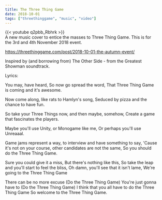 ```yaml
---
title: The Three Thing Game
date: 2018-10-01
tags: ["threethinggame", "music", "video"]
---
```


{{< youtube q2pbb_Rbhrk >}}
<br/>
A new music cover to entice the masses to Three Thing Game. This is for the 3rd and 4th November 2018 event.

https://threethinggame.com/post/2018-10-01-the-autumn-event/

<!--more-->

Inspired by (and borrowing from) The Other Side - from the Greatest Showman soundtrack.

Lyrics:

You may, have heard,
So now go spread the word,
That Three Thing Game is coming and it's awesome.

Now come along, like rats to Hamlyn's song,
Seduced by pizza and the chance to have fun.

So take your Three Things now, and then maybe, somehow,
Create a game that fascinates the players.

Maybe you'll use Unity, or Monogame like me,
Or perhaps you'll use Unreaaal.

Game jams represent a way, to interview and have something to say,
'Cause it's not on your course, other candidates are not the same,
So you should do the Three Thing Game.

Sure you could give it a miss,
But there's nothing like this,
So take the leap and you'll start to feel the bliss,
Oh damn, you'll see that it isn't lame,
We're going to the Three Thing Game

There can be no more excuse
(Do the Three Thing Game)
You're just gonna have to
(Do the Three Thing Game)
I think that you all have to do the Three Thing Game
So welcome to the Three Thing Game.